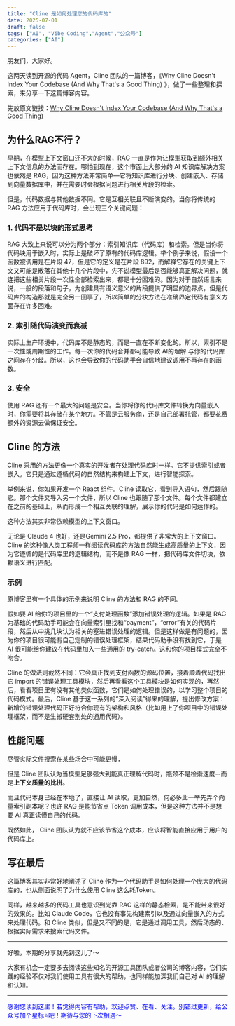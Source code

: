 ```yaml
---
title: "Cline 是如何处理您的代码库的"
date: 2025-07-01
draft: false
tags: ["AI", "Vibe Coding","Agent","公众号"]
categories: ["AI"]
---
```

朋友们，大家好。 

这两天读到开源的代码 Agent，Cline 团队的一篇博客，《Why Cline Doesn't Index Your Codebase (And Why That's a Good Thing) 》，做了一些整理和探索，来分享一下这篇博客内容。 

先放原文链接：[Why Cline Doesn't Index Your Codebase (And Why That's a Good Thing)](https://cline.bot/blog/why-cline-doesnt-index-your-codebase-and-why-thats-a-good-thing)

## 为什么RAG不行？ 

早期，在模型上下文窗口还不大的时候，RAG 一直是作为让模型获取到额外相关上下文信息的办法而存在。哪怕到现在，这个市面上大部分的 AI 知识库解决方案也依然是 RAG，因为这种方法非常简单—它将知识库进行分块、创建嵌入、存储到向量数据库中，并在需要时会根据问题进行相关片段的检索。

但是，代码数据与其他数据不同。它是互相关联且不断演变的。当你将传统的 RAG 方法应用于代码库时，会出现三个关键问题： 

### 1. 代码不是以块的形式思考 

RAG 大致上来说可以分为两个部分：索引知识库（代码库）和检索。但是当你将代码块用于嵌入时，实际上是破坏了原有的代码库逻辑。举个例子来说，假设一个函数被调用是在片段 47，但是它的定义是在片段 892，而解释它存在的关键上下文又可能是散落在其他十几个片段中，先不说模型最后是否能够真正解决问题，就连把这些相关片段一次性全部检索出来，都是十分困难的。因为对于自然语言来说，一般的段落和句子，为创建具有语义意义的片段提供了明显的边界点，但是代码库的构造那就是完全另一回事了，所以简单的分块方法在准确界定代码有意义方面存在许多困难。 

### 2. 索引随代码演变而衰减

实际上生产环境中，代码库不是静态的，而是一直在不断变化的。所以，索引不是一次性或周期性的工作。每一次你的代码合并都可能导致 AI的理解 与你的代码库之间存在分歧。所以，这也会导致你的代码助手会自信地建议调用不再存在的函数。

### 3. 安全 

使用 RAG 还有一个最大的问题是安全。当你将你的代码库文件转换为向量嵌入时，你需要将其存储在某个地方。不管是云服务商，还是自己部署托管，都要花费额外的资源去做保证安全。 

## Cline 的方法 

Cline 采用的方法更像一个真实的开发者在处理代码库时一样。它不提供索引或者嵌入。它只是通过遵循代码的自然结构来构建上下文，进行智能探索。 

举例来说，你如果开发一个 React 组件。Cline 读取它，看到导入语句，然后跟随它。那个文件又导入另一个文件，所以 Cline 也跟随了那个文件。每个文件都建立在之前的基础上，从而形成一个相互关联的理解，展示你的代码是如何运作的。 

这种方法其实非常依赖模型的上下文窗口。

无论是 Claude 4 也好，还是Gemini 2.5 Pro，都提供了非常大的上下文窗口。Cline 的这种像人类工程师一样阅读代码库的方法自然能生成高质量的上下文，因为它遵循的是代码库里的逻辑结构，而不是像 RAG 一样，把代码库文件切块，依赖语义进行匹配。

### 示例 

原博客里有一个具体的示例来说明 Cline 的方法和 RAG 的不同。 

假如要 AI 给你的项目里的一个“支付处理函数”添加错误处理的逻辑。如果是 RAG 为基础的代码助手可能会在向量索引里找和“payment”，“error”有关的代码片段，然后从中挑几块认为相关的塞进错误处理的逻辑。但是这样做是有问题的，因为你的项目很可能有自己定制的错误处理框架，结果代码助手没有找到它，于是 AI 很可能给你建议在代码里加入一些通用的 try-catch。这和你的项目模式完全不吻合。 

Cline 的做法则截然不同：它会真正找到支付函数的源码位置，接着顺着代码找出它 import 的错误处理工具模块，然后再看看这个工具模块是如何实现的，再然后，看看项目里有没有其他类似函数，它们是如何处理错误的，以学习整个项目的代码模式。最后，Cline 基于这一系列的“深入阅读”得来的理解，提出修改方案：新增的错误处理代码正好符合你现有的架构和风格（比如用上了你项目中的错误处理框架，而不是生搬硬套别处的通用代码）。

## 性能问题 

尽管实际文件搜索在某些场合中可能更慢，

但是 Cline 团队认为当模型足够强大到能真正理解代码时，瓶颈不是检索速度--而是**上下文质量的比拼**。 

而且代码本身已经在本地了，直接让 AI 读取，更加自然，何必多此一举先弄个向量索引副本呢？也许 RAG 是能节省点 Token 调用成本，但是这种方法并不是想要 AI 真正读懂自己的代码。

既然如此， Cline 团队认为就不应该节省这个成本，应该将智能直接应用于用户的代码库上。

## 写在最后 

这篇博客其实非常好地阐述了 Cline 作为一个代码助手是如何处理一个庞大的代码库的，也从侧面说明了为什么使用 Cline 这么耗Token。

同样，越来越多的代码工具也意识到光靠 RAG 这样的静态检索，是不能带来很好的效果的。比如 Claude Code，它也没有事先构建索引以及通过向量嵌入的方式来处理代码。和 Cline 类似，但是又不同的是，它是通过调用工具，然后动态的、根据实际需求来搜索代码文件。 

---

好啦，本期的分享就先到这儿了～

大家有机会一定要多去阅读这些知名的开源工具团队或者公司的博客内容，它们实践的经验不仅对我们使用工具有很大的帮助，也同样能加深我们自己对 AI 的理解和认知。

---

<span style="color:blue">感谢您读到这里！若觉得内容有帮助，欢迎点赞、在看、关注。别错过更新，给公众号加个星标⭐️吧！期待与您的下次相遇～</span> 

